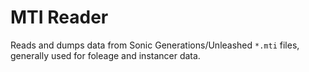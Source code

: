 # MTI Reader
Reads and dumps data from Sonic Generations/Unleashed `*.mti` files, generally used for foleage and instancer data.